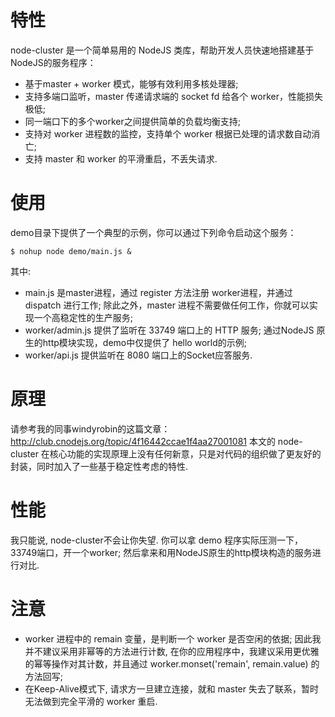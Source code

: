 # 特性

node-cluster 是一个简单易用的 NodeJS 类库，帮助开发人员快速地搭建基于NodeJS的服务程序：

* 基于master + worker 模式，能够有效利用多核处理器;
* 支持多端口监听，master 传递请求端的 socket fd 给各个 worker，性能损失极低;
* 同一端口下的多个worker之间提供简单的负载均衡支持;
* 支持对 worker 进程数的监控，支持单个 worker 根据已处理的请求数自动消亡;
* 支持 master 和 worker 的平滑重启，不丢失请求.

# 使用

demo目录下提供了一个典型的示例，你可以通过下列命令启动这个服务：

	$ nohup node demo/main.js &

其中:

* main.js 是master进程，通过 register 方法注册 worker进程，并通过 dispatch 进行工作; 除此之外，master 进程不需要做任何工作，你就可以实现一个高稳定性的生产服务;
* worker/admin.js 提供了监听在 33749 端口上的 HTTP 服务; 通过NodeJS 原生的http模块实现，demo中仅提供了 hello world的示例;
* worker/api.js 提供监听在 8080 端口上的Socket应答服务.

# 原理

请参考我的同事windyrobin的这篇文章：
http://club.cnodejs.org/topic/4f16442ccae1f4aa27001081 
本文的 node-cluster 在核心功能的实现原理上没有任何新意，只是对代码的组织做了更友好的封装，同时加入了一些基于稳定性考虑的特性.

# 性能

我只能说, node-cluster不会让你失望.
你可以拿 demo 程序实际压测一下，33749端口，开一个worker; 然后拿来和用NodeJS原生的http模块构造的服务进行对比.

# 注意

* worker 进程中的 remain 变量，是判断一个 worker 是否空闲的依据; 因此我并不建议采用非幂等的方法进行计数, 在你的应用程序中，我建议采用更优雅的幂等操作对其计数，并且通过 worker.monset('remain', remain.value) 的方法回写;
* 在Keep-Alive模式下, 请求方一旦建立连接，就和 master 失去了联系，暂时无法做到完全平滑的 worker 重启.

